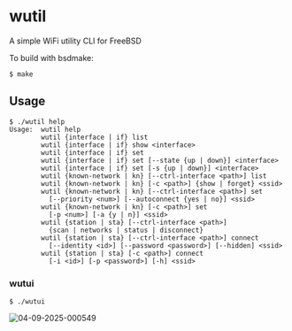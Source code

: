 # wutil
A simple WiFi utility CLI for FreeBSD

To build with bsdmake:
```shell
$ make
```

## Usage
```
$ ./wutil help
Usage:  wutil help
        wutil {interface | if} list
        wutil {interface | if} show <interface>
        wutil {interface | if} set
        wutil {interface | if} set [--state {up | down}] <interface>
        wutil {interface | if} set [-s {up | down}] <interface>
        wutil {known-network | kn} [--ctrl-interface <path>] list
        wutil {known-network | kn} [-c <path>] {show | forget} <ssid>
        wutil {known-network | kn} [--ctrl-interface <path>] set
          [--priority <num>] [--autoconnect {yes | no}] <ssid>
        wutil {known-network | kn} [-c <path>] set
          [-p <num>] [-a {y | n}] <ssid>
        wutil {station | sta} [--ctrl-interface <path>]
          {scan | networks | status | disconnect}
        wutil {station | sta} [--ctrl-interface <path>] connect
          [--identity <id>] [--password <password>] [--hidden] <ssid>
        wutil {station | sta} [-c <path>] connect
          [-i <id>] [-p <password>] [-h] <ssid>
```

### wutui
```
$ ./wutui
```
![04-09-2025-000549](https://github.com/user-attachments/assets/f564c27b-1abd-46ab-ab2b-d4b56cd122e4)
